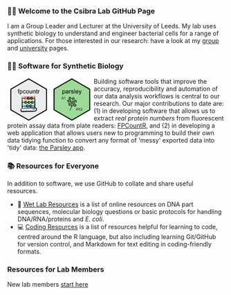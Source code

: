 ### 👩‍🔬 Welcome to the Csibra Lab GitHub Page

I am a Group Leader and Lecturer at the University of Leeds. My lab uses synthetic biology to understand and engineer bacterial cells for a range of applications. For those interested in our research: have a look at my [group](https://csibra-lab.com/) and [university](https://biologicalsciences.leeds.ac.uk/biological-sciences/staff/3562/dr-eszter-csibra) pages.

### 👩‍💻 Software for Synthetic Biology

[<img src="images/fpcountr_logo.png" align="left" height="100px"/>](https://github.com/ec363/fpcountr)
[<img src="images/parsley_png.png" align="left" height="100px"/>](https://github.com/ec363/parsleyapp)

Building software tools that improve the accuracy, reproducibility and automation of our data analysis workflows is central to our research. Our major contributions to date are: (1) in developing software that allows us to extract _real protein numbers_ from fluorescent protein assay data from plate readers: [FPCountR](https://github.com/ec363/fpcountr), and (2) in developing a web application that allows users new to programming to build their own data tidying function to convert any format of 'messy' exported data into 'tidy' data: [the Parsley app](https://github.com/ec363/parsleyapp).

### 📚 Resources for Everyone

In addition to software, we use GitHub to collate and share useful resources.

- 🔬 [Wet Lab Resources](https://github.com/ec363/wet_lab_resources) is a list of online resources on DNA part sequences, molecular biology questions or basic protocols for handling DNA/RNA/proteins and _E. coli_.
- 💻 [Coding Resources](https://github.com/ec363/coding_resources) is a list of resources helpful for learning to code, centred around the R language, but also including learning Git/GitHub for version control, and Markdown for text editing in coding-friendly formats.

### Resources for Lab Members

New lab members [start here](https://github.com/ec363/csibra_lab_resources)
